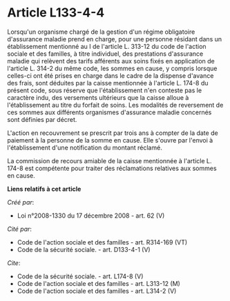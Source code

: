 # Article L133-4-4

Lorsqu'un organisme chargé de la gestion d'un régime obligatoire d'assurance maladie prend en charge, pour une personne
résidant dans un établissement mentionné au I de l'article L. 313-12 du code de l'action sociale et des familles, à titre
individuel, des prestations d'assurance maladie qui relèvent des tarifs afférents aux soins fixés en application de l'article
L. 314-2 du même code, les sommes en cause, y compris lorsque celles-ci ont été prises en charge dans le cadre de la dispense
d'avance des frais, sont déduites par la caisse mentionnée à l'article L. 174-8 du présent code, sous réserve que
l'établissement n'en conteste pas le caractère indu, des versements ultérieurs que la caisse alloue à l'établissement au
titre du forfait de soins. Les modalités de reversement de ces sommes aux différents organismes d'assurance maladie concernés
sont définies par décret. 

L'action en recouvrement se prescrit par trois ans à compter de la date de paiement à la personne de la somme en cause. Elle
s'ouvre par l'envoi à l'établissement d'une notification du montant réclamé. 

La commission de recours amiable de la caisse mentionnée à l'article L. 174-8 est compétente pour traiter des réclamations
relatives aux sommes en cause.

**Liens relatifs à cet article**

_Créé par_:

  - Loi n°2008-1330 du 17 décembre 2008 - art. 62 (V)

_Cité par_:

  - Code de l'action sociale et des familles - art. R314-169 (VT)
  - Code de la sécurité sociale. - art. D133-4-1 (V)

_Cite_:

  - Code de la sécurité sociale. - art. L174-8 (V)
  - Code de l'action sociale et des familles - art. L313-12 (M)
  - Code de l'action sociale et des familles - art. L314-2 (V)
